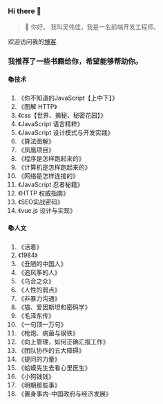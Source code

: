 ### Hi there 👋

> 🌱 你好。 我叫吴伟佳，我是一名前端开发工程师。

欢迎访问我的[博客](https://github.com/wuweijia/work-life-balance/issues)

### 我推荐了一些书籍给你，希望能够帮助你。

#### 📚技术
1. 《你不知道的JavaScript【上中下】》
2. 《图解 HTTP》
3. 《css【世界、揭秘、秘密花园】》
4. 《JavaScript 语言精粹》
5. 《JavaScript 设计模式与开发实践》
6. 《算法图解》
7. 《凤凰项目》
8. 《程序是怎样跑起来的》
9. 《计算机是怎样跑起来的》
10. 《网络是怎样连接的》
11. 《JavaScript 忍者秘籍》
12. 《HTTP 权威指南》
13. 《SEO实战密码》
14. 《vue.js 设计与实现》

#### 📚人文

1. 《活着》
2. 《1984》
3. 《丑陋的中国人》
4. 《追风筝的人》
5. 《乌合之众》
6. 《人性的弱点》
7. 《非暴力沟通》
8. 《猫、爱因斯坦和密码学》
9. 《毛泽东传》
10. 《一句顶一万句》
11. 《枪炮、病菌与钢铁》
12. 《向上管理，如何正确汇报工作》
13. 《团队协作的五大障碍》
14. 《提问的力量》
15. 《蛤蟆先生去看心里医生》
16. 《小狗钱钱》
17. 《明朝那些事》
18. 《置身事内-中国政府与经济发展》
